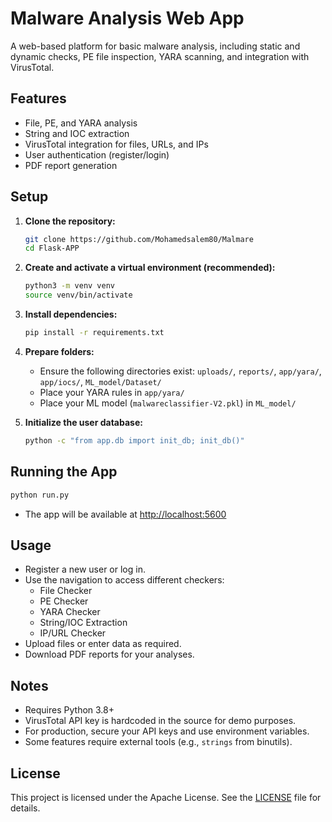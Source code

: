 # Malware Analysis Web App

A web-based platform for basic malware analysis, including static and dynamic checks, PE file inspection, YARA scanning, and integration with VirusTotal.

## Features

- File, PE, and YARA analysis
- String and IOC extraction
- VirusTotal integration for files, URLs, and IPs
- User authentication (register/login)
- PDF report generation

## Setup

1. **Clone the repository:**
   ```sh
   git clone https://github.com/Mohamedsalem80/Malmare
   cd Flask-APP
   ```

2. **Create and activate a virtual environment (recommended):**
   ```sh
   python3 -m venv venv
   source venv/bin/activate
   ```

3. **Install dependencies:**
   ```sh
   pip install -r requirements.txt
   ```

4. **Prepare folders:**
   - Ensure the following directories exist: `uploads/`, `reports/`, `app/yara/`, `app/iocs/`, `ML_model/Dataset/`
   - Place your YARA rules in `app/yara/`
   - Place your ML model (`malwareclassifier-V2.pkl`) in `ML_model/`

5. **Initialize the user database:**
   ```sh
   python -c "from app.db import init_db; init_db()"
   ```

## Running the App

```sh
python run.py
```

- The app will be available at [http://localhost:5600](http://localhost:5600)

## Usage

- Register a new user or log in.
- Use the navigation to access different checkers:
  - File Checker
  - PE Checker
  - YARA Checker
  - String/IOC Extraction
  - IP/URL Checker
- Upload files or enter data as required.
- Download PDF reports for your analyses.

## Notes

- Requires Python 3.8+
- VirusTotal API key is hardcoded in the source for demo purposes.
- For production, secure your API keys and use environment variables.
- Some features require external tools (e.g., `strings` from binutils).

## License
This project is licensed under the Apache License. See the [LICENSE](LICENSE) file for details.